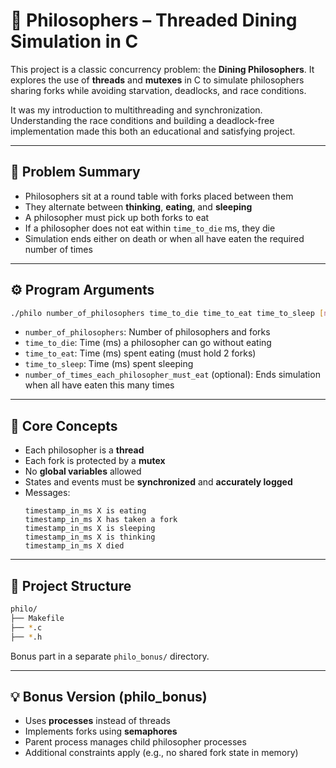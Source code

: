 # 🍝 Philosophers – Threaded Dining Simulation in C

This project is a classic concurrency problem: the **Dining Philosophers**. It explores the use of **threads** and **mutexes** in C to simulate philosophers sharing forks while avoiding starvation, deadlocks, and race conditions.

It was my introduction to multithreading and synchronization. Understanding the race conditions and building a deadlock-free implementation made this both an educational and satisfying project.

---

## 🧠 Problem Summary

- Philosophers sit at a round table with forks placed between them
- They alternate between **thinking**, **eating**, and **sleeping**
- A philosopher must pick up both forks to eat
- If a philosopher does not eat within `time_to_die` ms, they die
- Simulation ends either on death or when all have eaten the required number of times

---

## ⚙️ Program Arguments

```bash
./philo number_of_philosophers time_to_die time_to_eat time_to_sleep [number_of_times_each_philosopher_must_eat]
```

- `number_of_philosophers`: Number of philosophers and forks
- `time_to_die`: Time (ms) a philosopher can go without eating
- `time_to_eat`: Time (ms) spent eating (must hold 2 forks)
- `time_to_sleep`: Time (ms) spent sleeping
- `number_of_times_each_philosopher_must_eat` (optional): Ends simulation when all have eaten this many times

---

## 🔩 Core Concepts

- Each philosopher is a **thread**
- Each fork is protected by a **mutex**
- No **global variables** allowed
- States and events must be **synchronized** and **accurately logged**
- Messages:
  ```
  timestamp_in_ms X is eating
  timestamp_in_ms X has taken a fork
  timestamp_in_ms X is sleeping
  timestamp_in_ms X is thinking
  timestamp_in_ms X died
  ```

---

## 📂 Project Structure

```bash
philo/
├── Makefile
├── *.c
├── *.h
```

Bonus part in a separate `philo_bonus/` directory.

---

## 💡 Bonus Version (philo_bonus)

- Uses **processes** instead of threads
- Implements forks using **semaphores**
- Parent process manages child philosopher processes
- Additional constraints apply (e.g., no shared fork state in memory)
